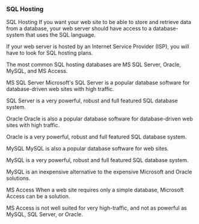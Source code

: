 <h3>SQL Hosting</h3>

SQL Hosting
If you want your web site to be able to store and retrieve data from a database, your web server should have access to a database-system that uses the SQL language.

If your web server is hosted by an Internet Service Provider (ISP), you will have to look for SQL hosting plans.

The most common SQL hosting databases are MS SQL Server, Oracle, MySQL, and MS Access.

MS SQL Server
Microsoft's SQL Server is a popular database software for database-driven web sites with high traffic.

SQL Server is a very powerful, robust and full featured SQL database system.

Oracle
Oracle is also a popular database software for database-driven web sites with high traffic.

Oracle is a very powerful, robust and full featured SQL database system.

MySQL
MySQL is also a popular database software for web sites.

MySQL is a very powerful, robust and full featured SQL database system.

MySQL is an inexpensive alternative to the expensive Microsoft and Oracle solutions.

MS Access
When a web site requires only a simple database, Microsoft Access can be a solution.

MS Access is not well suited for very high-traffic, and not as powerful as MySQL, SQL Server, or Oracle.
